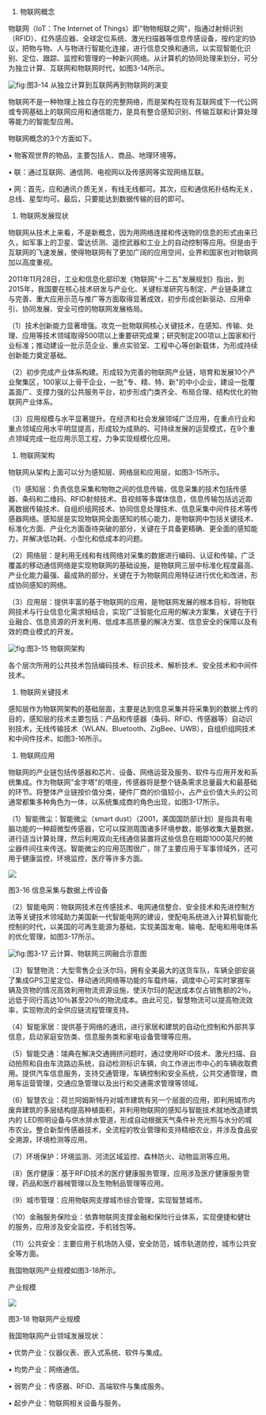 
1. 物联网概念

物联网（IoT：The Internet of Things）即"物物相联之网"，指通过射频识别（RFID）、红外感应器、全球定位系统、激光扫描器等信息传感设备，按约定的协议，把物与物、人与物进行智能化连接，进行信息交换和通讯，以实现智能化识别、定位、跟踪、监控和管理的一种新兴网络。从计算机的协同处理来划分，可分为独立计算、互联网和物联网时代，如图3-14所示。

![](https://img.kancloud.cn/fa/ee/faeed5c9932f86b19463536abf1b0980_1568x294.png "fig:")图3-14 从独立计算到互联网再到物联网的演变

物联网不是一种物理上独立存在的完整网络，而是架构在现有互联网或下一代公网或专网基础上的联网应用和通信能力，是具有整合感知识别、传输互联和计算处理等能力的智能型应用。

物联网概念的3个方面如下。

• 物客观世界的物品，主要包括人、商品、地理环境等。

• 联：通过互联网、通信网、电视网以及传感网等实现网络互联。



• 网：首先，应和通讯介质无关，有线无线都可。其次，应和通信拓扑结构无关，总线、星型均可。最后，只要能达到数据传输的目的即可。



1. 物联网发展现状

物联网从技术上来看，不是新概念，因为用网络连接和传送物的信息的形式由来已久，如军事上的卫星、雷达侦测、遥控武器和工业上的自动控制等应用。但是由于互联网的飞速发展，使得物联网有了更加广阔的应用空间，业界和国家也对物联网加以高度重视。

2011年11月28日，工业和信息化部印发《物联网"十二五"发展规划》指出，到2015年，我国要在核心技术研发与产业化、关键标准研究与制定、产业链条建立与完善、重大应用示范与推广等方面取得显著成效，初步形成创新驱动、应用牵引、协同发展、安全可控的物联网发展格局。

（1）技术创新能力显著增强。攻克一批物联网核心关键技术，在感知、传输、处理、应用等技术领域取得500项以上重要研究成果；研究制定200项以上国家和行业标准；推动建设一批示范企业、重点实验室、工程中心等创新载体，为形成持续创新能力奠定基础。

（2）初步完成产业体系构建。形成较为完善的物联网产业链，培育和发展10个产业聚集区，100家以上骨干企业，一批"专、精、特、新"的中小企业，建设一批覆盖面广、支撑力强的公共服务平台，初步形成门类齐全、布局合理、结构优化的物联网产业体系。

（3）应用规模与水平显著提升。在经济和社会发展领域广泛应用，在重点行业和重点领域应用水平明显提高，形成较为成熟的、可持续发展的运营模式，在9个重点领域完成一批应用示范工程，力争实现规模化应用。

1. 物联网架构

物联网从架构上面可以分为感知层、网络层和应用层，如图3-15所示。

（1）感知层：负责信息采集和物物之间的信息传输，信息采集的技术包括传感器、条码和二维码、RFID射频技术、音视频等多媒体信息，信息传输包括远近距离数据传输技术、自组织组网技术、协同信息处理技术、信息采集中间件技术等传感器网络。感知层是实现物联网全面感知的核心能力，是物联网中包括关键技术、标准化方面、产业化方面亟待突破的部分，关键在于具备更精确、更全面的感知能力，并解决低功耗、小型化和低成本的问题。

（2）网络层：是利用无线和有线网络对采集的数据进行编码、认证和传输，广泛覆盖的移动通信网络是实现物联网的基础设施，是物联网三层中标准化程度最高、产业化能力最强、最成熟的部分，关键在于为物联网应用特征进行优化和改进，形成协同感知的网络。

（3）应用层：提供丰富的基于物联网的应用，是物联网发展的根本目标，将物联网技术与行业信息化需求相结合，实现广泛智能化应用的解决方案集，关键在于行业融合、信息资源的开发利用、低成本高质量的解决方案、信息安全的保障以及有效的商业模式的开发。

![](https://img.kancloud.cn/3d/15/3d1506244bc49d6058698680f7e576f2_1596x796.png "fig:")图3-15 物联网架构

各个层次所用的公共技术包括编码技术、标识技术、解析技术、安全技术和中间件技术。

1. 物联网关键技术

感知层作为物联网架构的基础层面，主要是达到信息采集并将采集到的数据上传的目的，感知层的技术主要包括：产品和传感器（条码、RFID、传感器等）自动识别技术，无线传输技术（WLAN、Bluetooth、ZigBee、UWB），自组织组网技术和中间件技术，如图3-16所示。

1. 物联网应用

物联网的产业链包括传感器和芯片、设备、网络运营及服务、软件与应用开发和系统集成。作为物联网"金字塔"的塔座，传感器将是整个链条需求总量最大和最基础的环节。将整体产业链按价值分类，硬件厂商的价值较小，占产业价值大头的公司通常都集多种角色为一体，以系统集成商的角色出现，如图3-17所示。

（1）智能微尘：智能微尘（smart
dust）（2001，美国国防部计划）是指具有电脑功能的一种超微型传感器，它可以探测周围诸多环境参数，能够收集大量数据，进行适当计算处理，然后利用双向无线通信装置将这些信息在相距1000英尺的微尘器件间往来传送。智能微尘的应用范围很广，除了主要应用于军事领域外，还可用于健康监控，环境监控，医疗等许多方面。

![](https://img.kancloud.cn/67/6b/676bbdf962bb01de570888b501c17b3d_1524x862.png)

图3-16 信息采集与数据上传设备

（2）智能电网：物联网技术在传感技术、电网通信整合、安全技术和先进控制方法等关键技术领域助力美国新一代智能电网的建设，使配电系统进入计算机智能化控制的时代，以美国的可再生能源为基础，实现美国发电、输电、配电和用电体系的优化管理，如图3-17所示。

![](https://img.kancloud.cn/cc/3c/cc3cd36b510f78ffe3bc849247a5fb03_1576x928.png "fig:")图3-17 云计算、物联网三网融合示意图

（3）智慧物流：大型零售企业沃尔玛，拥有全美最大的送货车队，车辆全部安装了集成GPS卫星定位、移动通讯网络等功能的车载终端，调度中心可实时掌握车辆及货物的情况高效利用物流资源设施，使沃尔玛的配送成本仅占销售额的2％，远低于同行高达10％甚至20％的物流成本。由此可见，智慧物流可以提高物流效率，实现物流的全供应链流程管理支持。

（4）智能家居：提供基于网络的通讯，进行家居和建筑的自动化控制和外部共享信息，启动家庭安防类、信息服务类和家电设备管理等应用。

（5）智能交通：瑞典在解决交通拥挤问题时，通过使用RFID技术、激光扫描、自动拍照和自由车流路边系统，自动检测标识车辆，向工作进出市中心的车辆收取费用。提供汽车信息服务，支持交通管理，车辆控制和安全系统，公共交通管理，商用车运营管理，交通应急管理以及出行和交通需求管理等领域。

（6）智慧农业：荷兰阿姆斯特丹对城市建筑有另一个层面的应用，即利用城市内废弃建筑的多层结构提高种植面积，并利用物联网的感知与智能技术就地改造建筑内的
LED照明设备与供水排水管道，形成自动根据天气条件补充光照与水分的城市农业。整合新型传感器技术，全流程的牧业管理和支持精细农业，并涉及食品安全溯源，环境检测等应用。

（7）环境保护：环境监测、河流区域监控、森林防火、动物监测等应用。

（8）医疗健康：基于RFID技术的医疗健康服务管理，应用涉及医疗健康服务管理，药品和医疗器械管理以及生物制品管理等应用。

（9）城市管理：应用物联网支撑城市综合管理，实现智慧城市。

（10）金融服务保险业：依靠物联网支撑金融和保险行业体系，实现便捷和健壮的服务，应用涉及安全监控，手机钱包等。

（11）公共安全：主要应用于机场防入侵，安全防范，城市轨道防控，城市公共安全等方面。

我国物联网产业规模如图3-18所示。

产业规模

![](https://img.kancloud.cn/df/f2/dff2a23e91128047398de48586157b87_932x430.jpeg)

图3-18 物联网产业规模

我国物联网产业领域发展现状：

• 优势产业：仪器仪表、嵌入式系统、软件与集成。

• 均势产业：网络通信。

• 弱势产业：传感器、RFID、高端软件与集成服务。

• 起步产业：物联网相关设备与服务。
